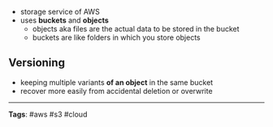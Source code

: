 

- storage service of AWS
- uses **buckets** and **objects**
	- objects aka files are the actual data to be stored in the bucket
	- buckets are like folders in which you store  objects

## Versioning
- keeping multiple variants **of an object** in the same bucket
- recover more easily from accidental deletion or overwrite

---
**Tags**: #aws #s3 #cloud